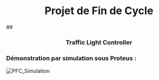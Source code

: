 <h1 align="center">Projet de Fin de Cycle</h1>
## <h3 align="center">Traffic Light Controller</h3>

### Démonstration par simulation sous Proteus :
![PFC_Simulation](https://user-images.githubusercontent.com/54779521/201481755-99d4760c-9660-4d79-8821-e0dd3098eb2b.gif)
